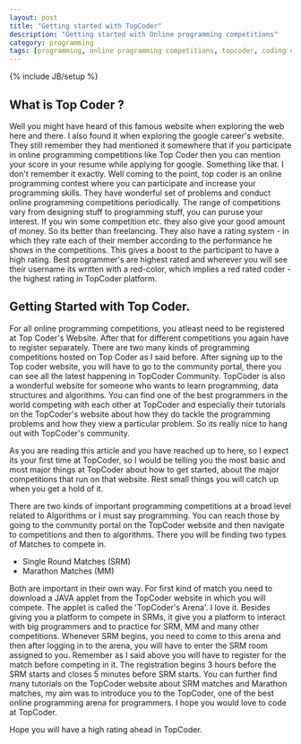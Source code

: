 ```yaml
---
layout: post
title: "Getting started with TopCoder"
description: "Getting started with Online programming competitions"
category: programming
tags: [programming, online programming competitions, topcoder, coding online]
---
```

{% include JB/setup %}

## What is Top Coder ?
Well you might have heard of this famous website when exploring the web here and there. I also found it when exploring the google career's website. They still remember they had mentioned it somewhere that if you participate in online programming competitions like Top Coder then you can mention your score in your resume while applying for google. Something like that. I don't remember it exactly. 
Well coming to the point, top coder is an online programming contest where you can participate and increase your programming skills. They have wonderful set of problems and conduct online programming competitions periodically. The range of competitions vary from designing stuff to programming stuff, you can puruse your interest. If you win some competition etc. they also give your good amount of money. So its better than freelancing.
They also have a rating system - in which they rate each of their member according to the performance he shows in the competitions. This gives a boost to the participant to have a high rating. Best programmer's are highest rated and wherever you will see their username its written with a red-color, which implies a red rated coder - the highest rating in TopCoder platform. 

## Getting Started with Top Coder.
For all online programming competitions, you atleast need to be registered at Top Coder's Website. After that for different competitions you again have to register separately. There are two many kinds of programming competitions hosted on Top Coder as I said before. After signing up to the Top coder website, you will have to go to the community portal, there you can see all the latest happening in TopCoder Community. TopCoder is also a wonderful website for someone who wants to learn programming, data structures and algorithms. You can find one of the best programmers in the world competing with each other at TopCoder and especially their tutorials on the TopCoder's website about how they do tackle the programming problems and how they view a particular problem. So its really nice to hang out with TopCoder's community. 

As you are reading this article and you have reached up to here, so I expect its your first time at TopCoder, so I would be telling you the most basic and most major things at TopCoder about how to get started, about the major competitions that run on that website. Rest small things you will catch up when you get a hold of it.

There are two kinds of important programming competitions at a broad level related to Algorithms or I must say programming. You can reach those by going to the community portal on the TopCoder website and then navigate to competitions and then to algorithms. There you will be finding two types of Matches to compete in.

- Single Round Matches (SRM)
- Marathon Matches (MM)

Both are important in their own way. For first kind of match you need to download a JAVA applet from the TopCoder website in which you will compete. The applet is called the 'TopCoder's Arena'. I love it. Besides giving you a platform to compete in SRMs, it give you a platform to interact with big programmers and to practice for SRM, MM and many other competitions. Whenever SRM begins, you need to come to this arena and then after logging in to the arena, you will have to enter the SRM room assigned to you. Remember as I said above you will have to register for the match before competing in it. The registration begins 3 hours before the SRM starts and closes 5 minutes before SRM starts. You can further find many tutorials on the TopCoder website about SRM matches and Marathon matches, my aim was to introduce you to the TopCoder, one of the best online programming arena for programmers. I hope you would love to code at TopCoder.  

Hope you will have a high rating ahead in TopCoder.



